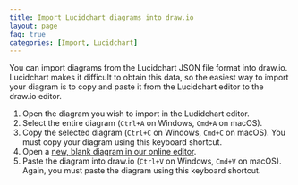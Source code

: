 ```yaml
---
title: Import Lucidchart diagrams into draw.io
layout: page
faq: true
categories: [Import, Lucidchart]
---
```


You can import diagrams from the Lucidchart JSON file format into draw.io. Lucidchart makes it difficult to obtain this data, so the easiest way to import your diagram is to copy and paste it from the Lucidchart editor to the draw.io editor.

1. Open the diagram you wish to import in the Ludidchart editor.
2. Select the entire diagram (``Ctrl+A`` on Windows, ``Cmd+A`` on macOS).
3. Copy the selected diagram (``Ctrl+C`` on Windows, ``Cmd+C`` on macOS). You must copy your diagram using this keyboard shortcut.
4. Open a [new, blank diagram in our online editor](https://app.diagrams.net/?splash=0).
5. Paste the diagram into draw.io (``Ctrl+V`` on Windows, ``Cmd+V`` on macOS). Again, you must paste the diagram using this keyboard shortcut.
